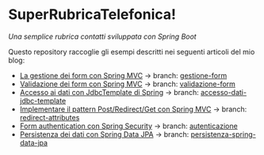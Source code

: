 # SuperRubricaTelefonica!
_Una semplice rubrica contatti sviluppata con Spring Boot_

Questo repository raccoglie gli esempi descritti nei seguenti articoli del mio blog:

- [La gestione dei form con Spring MVC](http://davioooh.com/blog/2017/10/11/gestione-form-spring-mvc) → branch: [gestione-form](https://github.com/davioooh/super-rubrica-telefonica/tree/gestione-form)
- [Validazione dei form con Spring MVC](http://davioooh.com/blog/2017/10/16/validazione-form-spring-mvc) → branch: [validazione-form](https://github.com/davioooh/super-rubrica-telefonica/tree/validazione-form)
- [Accesso ai dati con JdbcTemplate di Spring](http://davioooh.com/blog/2017/11/06/accesso-dati-jdbc-template) → branch: [accesso-dati-jdbc-template](https://github.com/davioooh/super-rubrica-telefonica/tree/accesso-dati-jdbc-template)
- [Implementare il pattern Post/Redirect/Get con Spring MVC](http://davioooh.com/blog/2017/11/10/pattern-prg-spring-mvc) → branch: [redirect-attributes](https://github.com/davioooh/super-rubrica-telefonica/tree/redirect-attributes)
- [Form authentication con Spring Security](http://davioooh.com/blog/2017/11/24/autenticazione-spring-security) → branch: [autenticazione](https://github.com/davioooh/super-rubrica-telefonica/tree/autenticazione)
- [Persistenza dei dati con Spring Data JPA](http://davioooh.com/blog/2017/12/05/persistenza-dati-spring-data-jpa) → branch: [persistenza-spring-data-jpa](https://github.com/davioooh/super-rubrica-telefonica/tree/persistenza-spring-data-jpa)